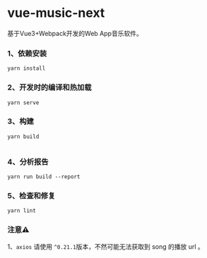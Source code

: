 # vue-music-next

基于Vue3+Webpack开发的Web App音乐软件。

### 1、依赖安装
```
yarn install
```

### 2、开发时的编译和热加载
```
yarn serve
```

### 3、构建
```
yarn build


```
### 4、分析报告
```
yarn run build --report
```

### 5、检查和修复
```
yarn lint
```

### 注意⚠️

1、`axios` 请使用 `^0.21.1`版本，不然可能无法获取到 song 的播放 url 。
